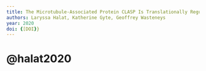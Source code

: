 ```yaml
---
title: The Microtubule-Associated Protein CLASP Is Translationally Regulated in Light-Dependent Root Apical Meristem Growth
authors: Laryssa Halat, Katherine Gyte, Geoffrey Wasteneys
year: 2020
doi: {[DOI}}
---
```

# @halat2020

